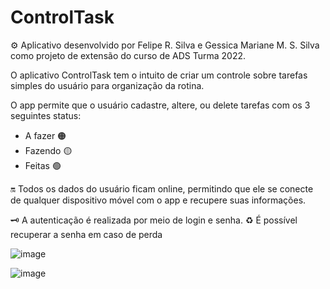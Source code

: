 # ControlTask
⚙️ Aplicativo desenvolvido por Felipe R. Silva e Gessica Mariane M. S. Silva como projeto de extensão do curso de ADS Turma 2022. 

O aplicativo ControlTask tem o intuito de criar um controle sobre tarefas simples do usuário para organização da rotina.

O app permite que o usuário cadastre, altere, ou delete tarefas com os 3 seguintes status: 

  - A fazer 🟠
  - Fazendo 🟡
  - Feitas  🟢

🔛 Todos os dados do usuário ficam online, permitindo que ele se conecte de qualquer dispositivo móvel com o app e recupere suas informações.

🗝️ A autenticação é realizada por meio de login e senha.
♻️ É possível recuperar a senha em caso de perda


![image](https://github.com/Vawkay/ControlTask/assets/100175396/3543ff42-a5f0-46f8-b7b7-1a79df67176c)

![image](https://github.com/Vawkay/ControlTask/assets/100175396/6c26fbe0-fb99-415f-8cee-63b68451f047)


